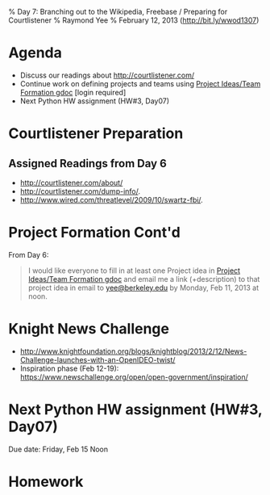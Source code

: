 % Day 7:  Branching out to the Wikipedia, Freebase / Preparing for Courtlistener
% Raymond Yee 
% February 12, 2013 (<http://bit.ly/wwod1307>)

# Agenda

* Discuss our readings about <http://courtlistener.com/>
* Continue work on defining projects and teams using [Project Ideas/Team Formation gdoc](http://bit.ly/wwod13projideas) [login required]
* Next Python HW assignment (HW#3, Day07)

# Courtlistener Preparation

## Assigned Readings from Day 6

* <http://courtlistener.com/about/>
* <http://courtlistener.com/dump-info/>.
* <http://www.wired.com/threatlevel/2009/10/swartz-fbi/>.

# Project Formation Cont'd

From Day 6:

> I would like everyone to fill in at least one Project idea in [Project Ideas/Team Formation gdoc](http://bit.ly/wwod13projideas) and email
me a link (+description) to that project idea in email to <yee@berkeley.edu> by Monday, Feb 11, 2013 at noon.

# Knight News Challenge

* <http://www.knightfoundation.org/blogs/knightblog/2013/2/12/News-Challenge-launches-with-an-OpenIDEO-twist/>
* Inspiration phase (Feb 12-19): <https://www.newschallenge.org/open/open-government/inspiration/>

# Next Python HW assignment (HW#3, Day07)

Due date: Friday, Feb 15 Noon

# Homework

